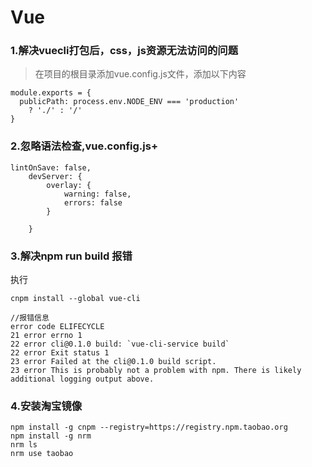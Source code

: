 # Vue
### 1.解决vuecli打包后，css，js资源无法访问的问题
> 在项目的根目录添加vue.config.js文件，添加以下内容
```
module.exports = {
  publicPath: process.env.NODE_ENV === 'production'
    ? './' : '/'
}
```
### 2.忽略语法检查,vue.config.js+
```
lintOnSave: false,
    devServer: {
        overlay: {
            warning: false,
            errors: false
        }

    }
```
### 3.解决npm run build 报错
执行
```
cnpm install --global vue-cli
```

```
//报错信息
error code ELIFECYCLE
21 error errno 1
22 error cli@0.1.0 build: `vue-cli-service build`
22 error Exit status 1
23 error Failed at the cli@0.1.0 build script.
23 error This is probably not a problem with npm. There is likely additional logging output above.
```
### 4.安装淘宝镜像
```
npm install -g cnpm --registry=https://registry.npm.taobao.org
npm install -g nrm
nrm ls
nrm use taobao
```
